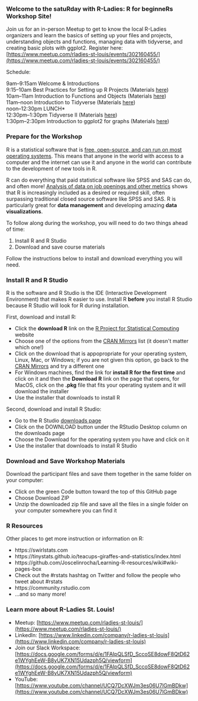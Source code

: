 ### Welcome to the satuRday with R-Ladies: R for beginneRs Workshop Site!

Join us for an in-person Meetup to get to know the local R-Ladies organizers and learn the basics of setting up your files and projects, understanding objects and functions, managing data with tidyverse, and creating basic plots with ggplot2. Register here: [https://www.meetup.com/rladies-st-louis/events/302160455/](https://www.meetup.com/rladies-st-louis/events/302160455/)

Schedule:

9am–9:15am Welcome & Introductions  
9:15–10am Best Practices for Setting up R Projects (Materials [here]())  
10am–11am Introduction to Functions and Objects (Materials [here]())  
11am–noon Introduction to Tidyverse (Materials [here]())  
noon–12:30pm LUNCH*   
12:30pm–1:30pm Tidyverse II (Materials [here]())  
1:30pm–2:30pm Introduction to ggplot2 for graphs (Materials [here](https://github.com/rladiesstl/meetup-september-2024/blob/main/intro-to-graphs-in-r-sept2024.Rmd))  

### Prepare for the Workshop

R is a statistical software that is <a href = "https://www.r-project.org">free, open-source, and can run on most operating systems</a>. This means that anyone in the world with access to a computer and the internet can use it and anyone in the world can contribute to the development of new tools in R. 

R can do everything that paid statistical software like SPSS and SAS can do, and often more! <a href = "http://r4stats.com/2019/05/28/data-science-jobs-report-2019-python-way-up-tensorflow-growing-rapidly-r-use-double-sas/">Analysis of data on job openings and other metrics</a> shows that R is increasingly included as a desired or required skill, often surpassing traditional closed source software like SPSS and SAS. R is particularly great for **data management** and developing amazing **data visualizations**. 

To follow along during the workshop, you will need to do two things ahead of time: 

<ol>
<li> Install R and R Studio 
<li> Download and save course materials
</ol>
  
Follow the instructions below to install and download everything you will need.

### Install R and R Studio

R is the software and R Studio is the IDE (Interactive Development Environment) that makes R easier to use. Install R **before** you install R Studio because R Studio will look for R during installation.

First, download and install R:

<ul>
  <li> Click the <b>download R</b> link on the <a href = "https://www.r-project.org">R Project for Statistical Computing</a> website
  <li> Choose one of the options from the <a href = "https://cran.r-project.org/mirrors.html">CRAN Mirrors</a> list (it doesn't matter which one!)
  <li> Click on the download that is appopropriate for your operating system, Linux, Mac, or Windows; if you are not given this option, go back to the <a href = "https://cran.r-project.org/mirrors.html">CRAN Mirrors</a> and try a different one
  <li> For Windows machines, find the link for <b>install R for the first time</b> and click on it and then the <b>Download R</b> link on the page that opens, for MacOS, click on the <b>.pkg</b> file that fits your operating system and it will download the installer
  <li> Use the installer that downloads to install R 
</ul>

Second, download and install R Studio:

<ul>
  <li> Go to the R Studio <a href = "https://rstudio.com/products/rstudio/download/"> downloads page</a> 
  <li> Click on the DOWNLOAD button under the RStudio Desktop column on the downloads page
  <li> Choose the Download for the operating system you have and click on it  
  <li> Use the installer that downloads to install R Studio 
</ul>

### Download and Save Workshop Materials

Download the participant files and save them together in the same folder on your computer:

<ul>
<li> Click on the green Code button toward the top of this GitHub page
<li> Choose Download ZIP
<li> Unzip the downloaded zip file and save all the files in a single folder on your computer somewhere you can find it 
</ul>

### R Resources

Other places to get more instruction or information on R:

<ul>
  <li> https://swirlstats.com
  <li> https://tinystats.github.io/teacups-giraffes-and-statistics/index.html
  <li> https://github.com/Joscelinrocha/Learning-R-resources/wiki#wiki-pages-box
  <li> Check out the #rstats hashtag on Twitter and follow the people who tweet about #rstats 
  <li> https://community.rstudio.com
  <li> ...and so many more!
</ul>

### Learn more about R-Ladies St. Louis!

- Meetup: [https://www.meetup.com/rladies-st-louis/](https://www.meetup.com/rladies-st-louis/)  
- LinkedIn: [https://www.linkedin.com/company/r-ladies-st-louis](https://www.linkedin.com/company/r-ladies-st-louis)  
- Join our Slack Workspace: [https://docs.google.com/forms/d/e/1FAIpQLSfD_SccoSE8dowF8QtD62e1WYghEeW-B8yUK7XN15Udazph5Q/viewform](https://docs.google.com/forms/d/e/1FAIpQLSfD_SccoSE8dowF8QtD62e1WYghEeW-B8yUK7XN15Udazph5Q/viewform)  
- YouTube: [https://www.youtube.com/channel/UCQ7DcXWJm3es06U7lGmBDkw](https://www.youtube.com/channel/UCQ7DcXWJm3es06U7lGmBDkw)  
